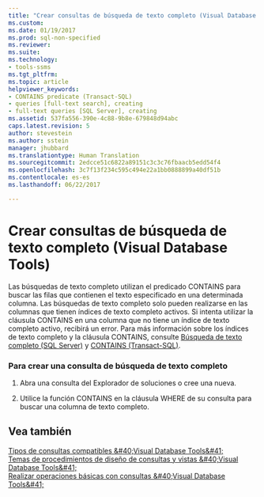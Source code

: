 ```yaml
---
title: "Crear consultas de búsqueda de texto completo (Visual Database Tools) | Microsoft Docs"
ms.custom: 
ms.date: 01/19/2017
ms.prod: sql-non-specified
ms.reviewer: 
ms.suite: 
ms.technology:
- tools-ssms
ms.tgt_pltfrm: 
ms.topic: article
helpviewer_keywords:
- CONTAINS predicate (Transact-SQL)
- queries [full-text search], creating
- full-text queries [SQL Server], creating
ms.assetid: 537fa556-390e-4c88-9b8e-679848d94abc
caps.latest.revision: 5
author: stevestein
ms.author: sstein
manager: jhubbard
ms.translationtype: Human Translation
ms.sourcegitcommit: 2edcce51c6822a89151c3c3c76fbaacb5edd54f4
ms.openlocfilehash: 3c7f13f234c595c494e22a1bb0888899a40df51b
ms.contentlocale: es-es
ms.lasthandoff: 06/22/2017

---
```

# <a name="create-full-text-search-queries-visual-database-tools"></a>Crear consultas de búsqueda de texto completo (Visual Database Tools)
Las búsquedas de texto completo utilizan el predicado CONTAINS para buscar las filas que contienen el texto especificado en una determinada columna. Las búsquedas de texto completo solo pueden realizarse en las columnas que tienen índices de texto completo activos. Si intenta utilizar la cláusula CONTAINS en una columna que no tiene un índice de texto completo activo, recibirá un error. Para más información sobre los índices de texto completo y la cláusula CONTAINS, consulte [Búsqueda de texto completo (SQL Server)](http://msdn.microsoft.com/en-us/a0ce315d-f96d-4e5d-b4eb-ff76811cab75) y [CONTAINS (Transact-SQL)](http://msdn.microsoft.com/en-us/996c72fc-b1ab-4c96-bd12-946be9c18f84).  
  
### <a name="to-create-a-full-text-search-query"></a>Para crear una consulta de búsqueda de texto completo  
  
1.  Abra una consulta del Explorador de soluciones o cree una nueva.  
  
2.  Utilice la función CONTAINS en la cláusula WHERE de su consulta para buscar una columna de texto completo.  
  
## <a name="see-also"></a>Vea también  
[Tipos de consultas compatibles &amp;#40;Visual Database Tools&amp;#41;](../../ssms/visual-db-tools/supported-query-types-visual-database-tools.md)  
[Temas de procedimientos de diseño de consultas y vistas &amp;#40;Visual Database Tools&amp;#41;](../../ssms/visual-db-tools/design-queries-and-views-how-to-topics-visual-database-tools.md)  
[Realizar operaciones básicas con consultas &amp;#40;Visual Database Tools&amp;#41;](../../ssms/visual-db-tools/perform-basic-operations-with-queries-visual-database-tools.md)  
  

